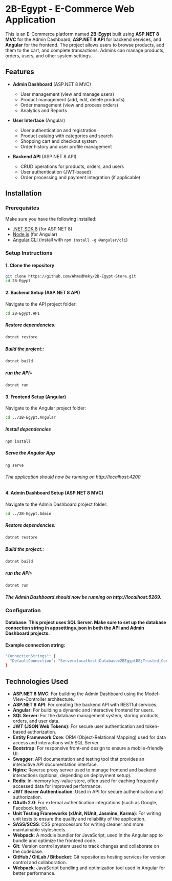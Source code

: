 # 2B-Egypt - E-Commerce Web Application

This is an E-Commerce platform named **2B-Egypt** built using **ASP.NET 8 MVC** for the Admin Dashboard, **ASP.NET 8 API** for backend services, and **Angular** for the frontend. The project allows users to browse products, add them to the cart, and complete transactions. Admins can manage products, orders, users, and other system settings.

## Features

- **Admin Dashboard** (ASP.NET 8 MVC)
  - User management (view and manage users)
  - Product management (add, edit, delete products)
  - Order management (view and process orders)
  - Analytics and Reports

- **User Interface** (Angular)
  - User authentication and registration
  - Product catalog with categories and search
  - Shopping cart and checkout system
  - Order history and user profile management

- **Backend API** (ASP.NET 8 API)
  - CRUD operations for products, orders, and users
  - User authentication (JWT-based)
  - Order processing and payment integration (if applicable)

## Installation

### Prerequisites

Make sure you have the following installed:

- [.NET SDK 8](https://dotnet.microsoft.com/download/dotnet) (for ASP.NET 8)
- [Node.js](https://nodejs.org/) (for Angular)
- [Angular CLI](https://angular.io/cli) (install with `npm install -g @angular/cli`)

### Setup Instructions

#### 1. Clone the repository
```bash
git clone https://github.com/AhmedMeky/2B-Egypt-Store.git
cd 2B-Egypt
```
#### 2.  Backend Setup (ASP.NET 8 API)
Navigate to the API project folder:
```bash
cd 2B-Egypt.API
```
##### Restore dependencies:
```bash
dotnet restore
```
##### Build the project::
```bash
dotnet build
```
##### run the API::
```bash
dotnet run
```

#### 3. Frontend Setup (Angular)
Navigate to the Angular project folder:
```bash
cd ../2B-Egypt.Angular
```
##### Install dependencies
```bash
npm install
```
##### Serve the Angular App
```bash
ng serve
```
###### The application should now be running on http://localhost:4200


#### 4.  Admin Dashboard Setup (ASP.NET 8 MVC)
Navigate to the Admin Dashboard project folder:
```bash
cd ../2B-Egypt.Admin
```
##### Restore dependencies:
```bash
dotnet restore
```
##### Build the project::
```bash
dotnet build
```
##### run the API::
```bash
dotnet run
```
##### The Admin Dashboard should now be running on http://localhost:5269.

### Configuration
#### Database: This project uses SQL Server. Make sure to set up the database connection string in appsettings.json in both the API and Admin Dashboard projects.

#### Example connection string:
```bash
"ConnectionStrings": {
  "DefaultConnection": "Server=localhost;Database=2BEgyptDB;Trusted_Connection=True;"
}
```

## Technologies Used

- **ASP.NET 8 MVC**: For building the Admin Dashboard using the Model-View-Controller architecture.
- **ASP.NET 8 API**: For creating the backend API with RESTful services.
- **Angular**: For building a dynamic and interactive frontend for users.
- **SQL Server**: For the database management system, storing products, orders, and user data.
- **JWT (JSON Web Tokens)**: For secure user authentication and token-based authorization.
- **Entity Framework Core**: ORM (Object-Relational Mapping) used for data access and interactions with SQL Server.
- **Bootstrap**: For responsive front-end design to ensure a mobile-friendly UI.
- **Swagger**: API documentation and testing tool that provides an interactive API documentation interface.
- **Nginx**: Reverse proxy server used to manage frontend and backend interactions (optional, depending on deployment setup).
- **Redis**: In-memory key-value store, often used for caching frequently accessed data for improved performance.
- **JWT Bearer Authentication**: Used in API for secure authentication and authorization.
- **OAuth 2.0**: For external authentication integrations (such as Google, Facebook login).
- **Unit Testing Frameworks (xUnit, NUnit, Jasmine, Karma)**: For writing unit tests to ensure the quality and reliability of the application.
- **SASS/SCSS**: CSS preprocessors for writing cleaner and more maintainable stylesheets.
- **Webpack**: A module bundler for JavaScript, used in the Angular app to bundle and optimize the frontend code.
- **Git**: Version control system used to track changes and collaborate on the codebase.
- **GitHub / GitLab / Bitbucket**: Git repositories hosting services for version control and collaboration.
- **Webpack**: JavaScript bundling and optimization tool used in Angular for better performance.
